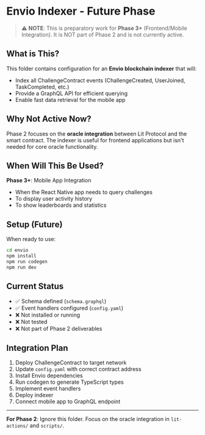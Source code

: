 # Envio Indexer - Future Phase

> ⚠️ **NOTE**: This is preparatory work for **Phase 3+** (Frontend/Mobile Integration). It is NOT part of Phase 2 and is not currently active.

## What is This?

This folder contains configuration for an **Envio blockchain indexer** that will:
- Index all ChallengeContract events (ChallengeCreated, UserJoined, TaskCompleted, etc.)
- Provide a GraphQL API for efficient querying
- Enable fast data retrieval for the mobile app

## Why Not Active Now?

Phase 2 focuses on the **oracle integration** between Lit Protocol and the smart contract. The indexer is useful for frontend applications but isn't needed for core oracle functionality.

## When Will This Be Used?

**Phase 3+**: Mobile App Integration
- When the React Native app needs to query challenges
- To display user activity history
- To show leaderboards and statistics

## Setup (Future)

When ready to use:

```bash
cd envio
npm install
npm run codegen
npm run dev
```

## Current Status

- ✅ Schema defined (`schema.graphql`)
- ✅ Event handlers configured (`config.yaml`)
- ❌ Not installed or running
- ❌ Not tested
- ❌ Not part of Phase 2 deliverables

## Integration Plan

1. Deploy ChallengeContract to target network
2. Update `config.yaml` with correct contract address
3. Install Envio dependencies
4. Run codegen to generate TypeScript types
5. Implement event handlers
6. Deploy indexer
7. Connect mobile app to GraphQL endpoint

---

**For Phase 2**: Ignore this folder. Focus on the oracle integration in `lit-actions/` and `scripts/`.


